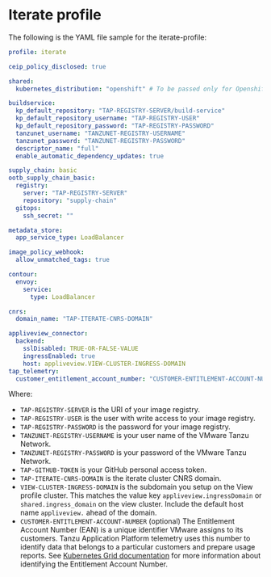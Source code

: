 # Iterate profile

The following is the YAML file sample for the iterate-profile:

```yaml
profile: iterate

ceip_policy_disclosed: true

shared:
  kubernetes_distribution: "openshift" # To be passed only for Openshift. Defaults to "".

buildservice:
  kp_default_repository: "TAP-REGISTRY-SERVER/build-service"
  kp_default_repository_username: "TAP-REGISTRY-USER"
  kp_default_repository_password: "TAP-REGISTRY-PASSWORD"
  tanzunet_username: "TANZUNET-REGISTRY-USERNAME"
  tanzunet_password: "TANZUNET-REGISTRY-PASSWORD"
  descriptor_name: "full"
  enable_automatic_dependency_updates: true

supply_chain: basic
ootb_supply_chain_basic:
  registry:
    server: "TAP-REGISTRY-SERVER"
    repository: "supply-chain"
  gitops:
    ssh_secret: ""

metadata_store:
  app_service_type: LoadBalancer

image_policy_webhook:
  allow_unmatched_tags: true

contour:
  envoy:
    service:
      type: LoadBalancer

cnrs:
  domain_name: "TAP-ITERATE-CNRS-DOMAIN"

appliveview_connector:
  backend:
    sslDisabled: TRUE-OR-FALSE-VALUE
    ingressEnabled: true
    host: appliveview.VIEW-CLUSTER-INGRESS-DOMAIN
tap_telemetry:
  customer_entitlement_account_number: "CUSTOMER-ENTITLEMENT-ACCOUNT-NUMBER" # (optional) identify data for creation of TAP usage reports
```

Where:

- `TAP-REGISTRY-SERVER` is the URI of your image registry.
- `TAP-REGISTRY-USER` is the user with write access to your image registry.
- `TAP-REGISTRY-PASSWORD` is the password for your image registry.
- `TANZUNET-REGISTRY-USERNAME` is your user name of the VMware Tanzu Network.
- `TANZUNET-REGISTRY-PASSWORD` is your password of the VMware Tanzu Network.
- `TAP-GITHUB-TOKEN` is your GitHub personal access token.
- `TAP-ITERATE-CNRS-DOMAIN` is the iterate cluster CNRS domain.
- `VIEW-CLUSTER-INGRESS-DOMAIN` is the subdomain you setup on the View profile cluster. This matches the value key `appliveview.ingressDomain` or `shared.ingress_domain` on the view cluster. Include the default host name `appliveview.` ahead of the domain.
- `CUSTOMER-ENTITLEMENT-ACCOUNT-NUMBER` (optional) The Entitlement Account Number (EAN) is a unique identifier VMware assigns to its customers. Tanzu Application Platform telemetry uses this number to identify data that belongs to a particular customers and prepare usage reports. See [Kubernetes Grid documentation](https://docs.vmware.com/en/VMware-Tanzu-Kubernetes-Grid/1.5/vmware-tanzu-kubernetes-grid-15/GUID-cluster-lifecycle-ceip.html#identify-the-entitlement-account-number-2) for more information about identifying the Entitlement Account Number.
